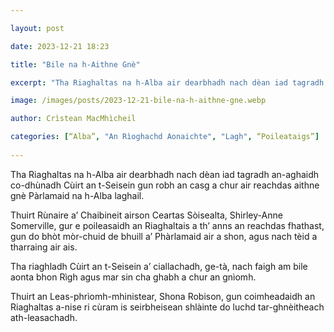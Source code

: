 ```yaml
---

layout: post

date: 2023-12-21 18:23

title: "Bile na h-Aithne Gnè"

excerpt: "Tha Riaghaltas na h-Alba air dearbhadh nach dèan iad tagradh an-aghaidh co-dhùnadh Cùirt an t-Seisein gun robh an casg a chur air reachdas aithne gnè Pàrlamaid na h-Alba laghail."

image: /images/posts/2023-12-21-bile-na-h-aithne-gne.webp

author: Crìstean MacMhìcheil

categories: [“Alba”, "An Rìoghachd Aonaichte", "Lagh", “Poileataigs”]
  
---
```


Tha Riaghaltas na h-Alba air dearbhadh nach dèan iad tagradh an-aghaidh co-dhùnadh Cùirt an t-Seisein gun robh an casg a chur air reachdas aithne gnè Pàrlamaid na h-Alba laghail.

Thuirt Rùnaire a’ Chaibineit airson Ceartas Sòisealta, Shirley-Anne Somerville, gur e poileasaidh an Riaghaltais a th’ anns an reachdas fhathast, gun do bhòt mòr-chuid de bhuill a’ Phàrlamaid air a shon, agus nach tèid a tharraing air ais.

Tha riaghladh Cùirt an t-Seisein a’ ciallachadh, ge-tà, nach faigh am bile aonta bhon Rìgh agus mar sin cha ghabh a chur an gnìomh.

Thuirt an Leas-phrìomh-mhinistear, Shona Robison, gun coimheadaidh an Riaghaltas a-nise ri cùram is seirbheisean shlàinte do luchd tar-ghnèitheach ath-leasachadh.